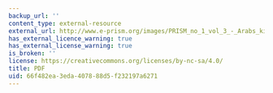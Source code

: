 ```yaml
---
backup_url: ''
content_type: external-resource
external_url: http://www.e-prism.org/images/PRISM_no_1_vol_3_-_Arabs_killed_in_Iraq.pdf
has_external_licence_warning: true
has_external_license_warning: true
is_broken: ''
license: https://creativecommons.org/licenses/by-nc-sa/4.0/
title: PDF
uid: 66f482ea-3eda-4078-88d5-f232197a6271
---
```

